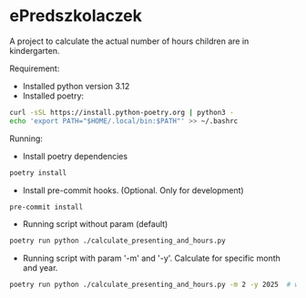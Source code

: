 # ePredszkolaczek
A project to calculate the actual number of hours children are in kindergarten.

Requirement:
 - Installed python version 3.12
 - Installed poetry:
```sh
curl -sSL https://install.python-poetry.org | python3 -
echo 'export PATH="$HOME/.local/bin:$PATH"' >> ~/.bashrc
```

Running:

- Install poetry dependencies
```sh
poetry install
```

- Install pre-commit hooks. (Optional. Only for development)
```sh
pre-commit install
```

- Running script without param (default)
```sh
poetry run python ./calculate_presenting_and_hours.py
```

- Running script with param '-m' and '-y'. Calculate for specific month and year.
```sh
poetry run python ./calculate_presenting_and_hours.py -m 2 -y 2025  # will be calculate for March 2025.
```
